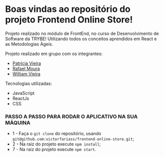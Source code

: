 # Boas vindas ao repositório do projeto Frontend Online Store!

Projeto realizado no módulo de FrontEnd, no curso de Desenvolvimento de Software da TRYBE! Utilizando todos os conceitos aprendidos em React e as Metodologias Ágeis.

Projeto realizado em grupo com os integrantes:

- [Patrícia Vieira](https://github.com/patriciavsilva)
- [Rafael Moura](https://github.com/rafasysop)
- [William Vieira](https://github.com/Vieira-William)

Tecnologias utilizadas:

 - JavaScript
 - ReactJs
 - CSS

### PASSO A PASSO PARA RODAR O APLICATIVO NA SUA MÁQUINA

 - 1 - Faça o `git clone` do repositório, usando `git@github.com:victorfariass/frontend-online-store.git`;
 - 2 - Na raiz do projeto execute `npm install`;
 - 7 - Na raiz do projeto execute `npm start`.
